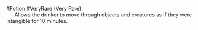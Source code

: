 #Potion #VeryRare
(Very Rare)  
   - Allows the drinker to move through objects and creatures as if they were intangible for 10 minutes.  